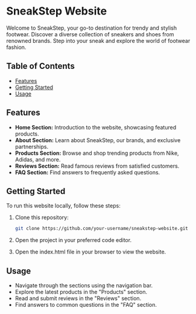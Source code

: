 # SneakStep Website

Welcome to SneakStep, your go-to destination for trendy and stylish footwear. Discover a diverse collection of sneakers and shoes from renowned brands. Step into your sneak and explore the world of footwear fashion.

## Table of Contents

- [Features](#features)
- [Getting Started](#getting-started)
- [Usage](#usage)


## Features

- **Home Section:** Introduction to the website, showcasing featured products.
- **About Section:** Learn about SneakStep, our brands, and exclusive partnerships.
- **Products Section:** Browse and shop trending products from Nike, Adidas, and more.
- **Reviews Section:** Read famous reviews from satisfied customers.
- **FAQ Section:** Find answers to frequently asked questions.

## Getting Started

To run this website locally, follow these steps:

1. Clone this repository:

   ```bash
   git clone https://github.com/your-username/sneakstep-website.git

2. Open the project in your preferred code editor.

3. Open the index.html file in your browser to view the website.

## Usage

- Navigate through the sections using the navigation bar.
- Explore the latest products in the "Products" section.
- Read and submit reviews in the "Reviews" section.
- Find answers to common questions in the "FAQ" section.
